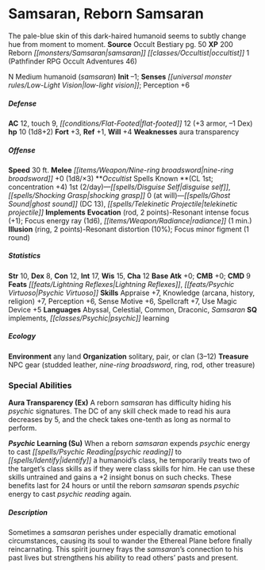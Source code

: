 ﻿---
cssclass: [monsters]
title1: Samsaran, Reborn Samsaran
desc_short: The pale-blue skin of this dark-haired humanoid seems to subtly change
  hue from moment to moment.
title2: Reborn Samsaran
CR: 1/2
sources:
- name: Occult Bestiary
  page: 50
  link: http://paizo.com/products/btpy9g21?Pathfinder-Campaign-Setting-Occult-Bestiary
XP: 200
race: Reborn
classes:
- samsaran occultist 1 (Pathfinder RPG Occult Adventures 46)
alignment: N
size: Medium
type: humanoid
subtypes:
- samsaran
initiative:
  bonus: -1
senses:
  low-light vision: true
AC:
  AC: 12
  touch: 9
  flat_footed: 12
  components:
    armor: 3
    dex: -1
HP:
  HP: 10
  long: 1d8+2
saves:
  fort: 3
  ref: 1
  will: 4
weaknesses:
- aura transparency
speeds:
  base: 30
attacks:
  melee:
  - - text: nine-ring broadsword +0 (1d8/×3)
      entries:
      - - damage: 1d8
          crit_multiplier: 3
      attack: nine-ring broadsword
      bonus:
      - 0
spells:
  entries:
  - name: disguise self
    source: Occultist
    level: 1
  - name: shocking grasp
    source: Occultist
    level: 1
  - name: ghost sound
    source: Occultist
    level: 0
    DC: 13
  - superscripts:
    - OA
    name: telekinetic projectile
    source: Occultist
    level: 0
  sources:
  - name: Occultist
    type: known
    CL: 1
    concentration: 4
    slots:
      1: 2
      0: at-will
    occultist_implements:
    - school: Evocation
      slot: rod
      points: 2
      resonant_power: intense focus (+1)
      focus_powers:
      - energy ray (1d6)
      - radiance (1 min.)
    - school: Illusion
      slot: ring
      points: 2
      resonant_power: distortion (10%)
      focus_powers:
      - minor figment (1 round)
ability_scores:
  STR: 10
  DEX: 8
  CON: 12
  INT: 17
  WIS: 15
  CHA: 12
BAB: 0
CMB: 0
CMD: 9
feats:
- name: Lightning Reflexes
- superscripts:
  - OA
  name: Psychic Virtuoso
skills:
  Appraise: 7
  Knowledge (arcana): 7
  Knowledge (history): 7
  Knowledge (religion): 7
  Perception: 6
  Sense Motive: 6
  Spellcraft: 7
  Use Magic Device: 5
languages:
- Abyssal
- Celestial
- Common
- Draconic
- Samsaran
special_qualities:
- implements
- psychic learning
ecology:
  environment: any land
  organization: solitary, pair, or clan (3-12)
  treasure_type: NPC Gear
  treasure:
  - studded leather
  - nine-ring broadsword
  - ring
  - rod
  - other treasure
special_abilities:
  Aura Transparency (Ex): A reborn samsaran has difficulty hiding his psychic signatures.
    The DC of any skill check made to read his aura decreases by 5, and the check
    takes one-tenth as long as normal to perform.
  Psychic Learning (Su): When a reborn samsaran expends psychic energy to cast psychic
    reading to identify a humanoid's class, he temporarily treats two of the target's
    class skills as if they were class skills for him. He can use these skills untrained
    and gains a +2 insight bonus on such checks. These benefits last for 24 hours
    or until the reborn samsaran spends psychic energy to cast psychic reading again.
desc_long: Sometimes a samsaran perishes under especially dramatic emotional circumstances,
  causing its soul to wander the Ethereal Plane before finally reincarnating. This
  spirit journey frays the samsaran's connection to his past lives but strengthens
  his ability to read others' pasts and present.

---

# Samsaran, Reborn Samsaran
The pale-blue skin of this dark-haired humanoid seems to subtly change hue from moment to moment.
**Source** Occult Bestiary pg. 50
**XP** 200
Reborn _[[monsters/Samsaran|samsaran]]_ _[[classes/Occultist|occultist]]_ 1 (Pathfinder RPG Occult Adventures 46)

N Medium humanoid (_samsaran_)
**Init** –1; **Senses** _[[universal monster rules/Low-Light Vision|low-light vision]]_; Perception +6

##### Defense

**AC** 12, touch 9, _[[conditions/Flat-Footed|flat-footed]]_ 12 (+3 armor, –1 Dex)
**hp** 10 (1d8+2)
**Fort** +3, **Ref** +1, **Will** +4
**Weaknesses** aura transparency

##### Offense
**Speed** 30 ft.
**Melee** _[[items/Weapon/Nine-ring broadsword|nine-ring broadsword]]_ +0 (1d8/×3)
**_Occultist_ Spells Known **(CL 1st; concentration +4)
1st (2/day)—_[[spells/Disguise Self|disguise self]]_, _[[spells/Shocking Grasp|shocking grasp]]_
0 (at will)—_[[spells/Ghost Sound|ghost sound]]_ (DC 13), _[[spells/Telekinetic Projectile|telekinetic projectile]]_
**Implements**
**Evocation** (rod, 2 points)-Resonant intense focus (+1); Focus energy ray (1d6), _[[items/Weapon/Radiance|radiance]]_ (1 min.)
**Illusion** (ring, 2 points)-Resonant distortion (10%); Focus minor figment (1 round)

##### Statistics
**Str** 10, **Dex** 8, **Con** 12, **Int** 17, **Wis** 15, **Cha** 12
**Base Atk** +0; **CMB** +0; **CMD** 9
**Feats** _[[feats/Lightning Reflexes|Lightning Reflexes]]_, _[[feats/Psychic Virtuoso|Psychic Virtuoso]]_
**Skills** Appraise +7, Knowledge (arcana, history, religion) +7, Perception +6, Sense Motive +6, Spellcraft +7, Use Magic Device +5
**Languages** Abyssal, Celestial, Common, Draconic, _Samsaran_
**SQ** implements, _[[classes/Psychic|psychic]]_ learning

##### Ecology

**Environment** any land
**Organization** solitary, pair, or clan (3–12)
**Treasure** NPC gear (studded leather, _nine-ring broadsword_, ring, rod, other treasure)

### Special Abilities

**Aura Transparency (Ex)** A reborn _samsaran_ has difficulty hiding his _psychic_ signatures. The DC of any skill check made to read his aura decreases by 5, and the check takes one-tenth as long as normal to perform.

**_Psychic_ Learning (Su)** When a reborn _samsaran_ expends _psychic_ energy to cast _[[spells/Psychic Reading|psychic reading]]_ to _[[spells/Identify|identify]]_ a humanoid’s class, he temporarily treats two of the target’s class skills as if they were class skills for him. He can use these skills untrained and gains a +2 insight bonus on such checks. These benefits last for 24 hours or until the reborn _samsaran_ spends _psychic_ energy to cast _psychic reading_ again.

##### Description

Sometimes a _samsaran_ perishes under especially dramatic emotional circumstances, causing its soul to wander the Ethereal Plane before finally reincarnating. This spirit journey frays the _samsaran_’s connection to his past lives but strengthens his ability to read others’ pasts and present.
